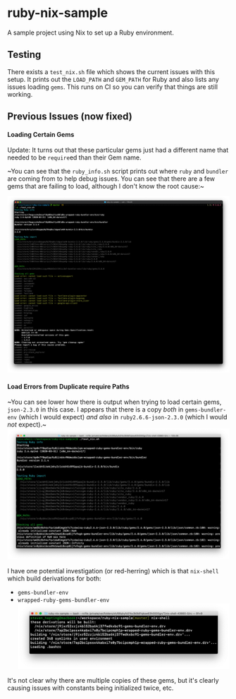 # ruby-nix-sample
A sample project using Nix to set up a Ruby environment.


## Testing
There exists a `test_nix.sh` file which shows the current issues with this setup. It prints out the `LOAD_PATH` and `GEM_PATH` for Ruby and also lists any issues loading `gems`. This runs on CI so you can verify that things are still working.

## Previous Issues (now fixed)


#### Loading Certain Gems

Update: It turns out that these particular gems just had a different name that needed to be `require`ed than their Gem name.

~You can see that the `ruby_info.sh` script prints out where `ruby` and `bundler` are coming from to help debug issues. You can see that there are a few gems that are failing to load, although I don't know the root cause:~

![Image of gem loading issue](https://github.com/shepting/ruby-nix-sample/blob/master/images/load_errors.png?raw=true)



#### Load Errors from Duplicate require Paths

~You can see lower how there is output when trying to load certain gems, `json-2.3.0` in this case. I appears that there is a copy _both_ in `gems-bundler-env` (which I would expect) _and also_ in `ruby2.6.6-json-2.3.0` (which I would _not_ expect).~
![Image of gem loading issue](https://github.com/shepting/ruby-nix-sample/blob/master/images/test_nix.png?raw=true)

I have one potential investigation (or red-herring) which is that `nix-shell` which build derivations for both:
- `gems-bundler-env`
- `wrapped-ruby-gems-bundler-env`
![Image of nix-shell issue](https://github.com/shepting/ruby-nix-sample/blob/master/images/nix-shell.png?raw=true)

It's not clear why there are multiple copies of these gems, but it's clearly causing issues with constants being initialized twice, etc.
